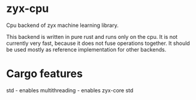# zyx-cpu

Cpu backend of zyx machine learning library.

This backend is written in pure rust and runs only on the cpu. It is not currently very fast, because it does not fuse
operations together. It should be used mostly as reference implementation for other backends.

# Cargo features

std - enables multithreading
    - enables zyx-core std

